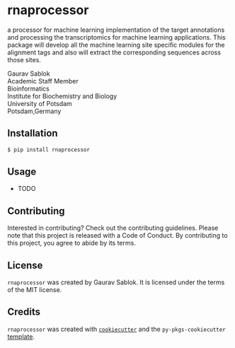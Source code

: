 # rnaprocessor

a processor for machine learning implementation of the target annotations and processing the transcriptomics for machine learning applications. This package will develop all the machine learning site specific modules for the alignment tags and also will extract the corresponding sequences across those sites. 

Gaurav Sablok \
Academic Staff Member \
Bioinformatics \
Institute for Biochemistry and Biology \
University of Potsdam \
Potsdam,Germany

## Installation

```bash
$ pip install rnaprocessor
```

## Usage

- TODO

## Contributing

Interested in contributing? Check out the contributing guidelines. Please note that this project is released with a Code of Conduct. By contributing to this project, you agree to abide by its terms.

## License

`rnaprocessor` was created by Gaurav Sablok. It is licensed under the terms of the MIT license.

## Credits

`rnaprocessor` was created with [`cookiecutter`](https://cookiecutter.readthedocs.io/en/latest/) and the `py-pkgs-cookiecutter` [template](https://github.com/py-pkgs/py-pkgs-cookiecutter).
